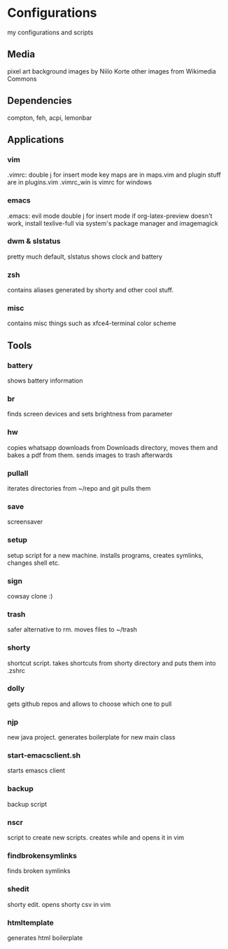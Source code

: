 # Configurations

my configurations and scripts


## Media

pixel art background images by Niilo Korte
other images from Wikimedia Commons

## Dependencies

compton, feh, acpi, lemonbar

## Applications

### vim
.vimrc:
	double j for insert mode
	key maps are in maps.vim and
	plugin stuff are in plugins.vim
	.vimrc_win is vimrc for windows
### emacs

.emacs:
	evil mode
	double j for insert mode
	if org-latex-preview doesn't work, install texlive-full via system's package manager and imagemagick

### dwm & slstatus

pretty much default, slstatus shows clock and battery

### zsh

contains aliases generated by shorty and other cool stuff.

### misc

contains misc things such as xfce4-terminal color scheme

## Tools

### battery

shows battery information

### br

finds screen devices and sets brightness from parameter

### hw

copies whatsapp downloads from Downloads directory, moves them and bakes a pdf from them. sends images to trash afterwards

###  pullall

iterates directories from ~/repo and git pulls them

### save

screensaver

### setup

setup script for a new machine. installs programs, creates symlinks, changes shell etc.

###  sign

cowsay clone :)

### trash

safer alternative to rm. moves files to ~/trash

### shorty

shortcut script. takes shortcuts from shorty directory and puts them into .zshrc

### dolly

gets github repos and allows to choose which one to pull

### njp

new java project. generates boilerplate for new main class

### start-emacsclient.sh

starts emascs client

### backup

backup script

### nscr

script to create new scripts. creates while and opens it in vim

### findbrokensymlinks

finds broken symlinks

### shedit

shorty edit. opens shorty csv in vim

### htmltemplate

generates html boilerplate
